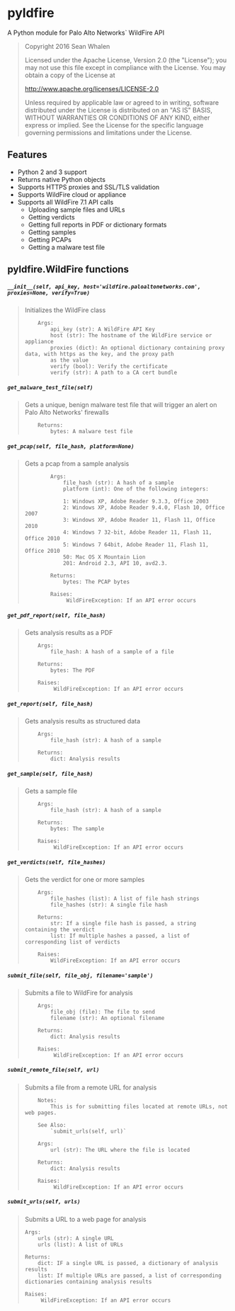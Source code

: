 # pyldfire
A Python module for Palo Alto Networks` WildFire API


> Copyright 2016 Sean Whalen
>
> Licensed under the Apache License, Version 2.0 (the "License");
> you may not use this file except in compliance with the License.
> You may obtain a copy of the License at
>
> http://www.apache.org/licenses/LICENSE-2.0
>
> Unless required by applicable law or agreed to in writing, software
> distributed under the License is distributed on an "AS IS" BASIS,
> WITHOUT WARRANTIES OR CONDITIONS OF ANY KIND, either express or implied.
> See the License for the specific language governing permissions and
> limitations under the License.

## Features

- Python 2 and 3 support
- Returns native Python objects
- Supports HTTPS proxies and SSL/TLS validation
- Supports WildFire cloud or appliance  
- Supports all WildFire 7.1 API calls
    - Uploading sample files and URLs
    - Getting verdicts
    - Getting full reports in PDF or dictionary formats
    - Getting samples
    - Getting PCAPs
    - Getting a malware test file

## pyldfire.WildFire functions

##### `__init__(self, api_key, host='wildfire.paloaltonetworks.com', proxies=None, verify=True)`

> Initializes the WildFire class
>
>         Args:
>             api_key (str): A WildFire API Key
>             host (str): The hostname of the WildFire service or appliance
>             proxies (dict): An optional dictionary containing proxy data, with https as the key, and the proxy path
>             as the value
>             verify (bool): Verify the certificate
>             verify (str): A path to a CA cert bundle



##### `get_malware_test_file(self)`

> Gets a unique, benign malware test file that will trigger an alert on Palo Alto Networks' firewalls
>
>         Returns:
>             bytes: A malware test file



##### `get_pcap(self, file_hash, platform=None)`

> Gets a pcap from a sample analysis
>             
>             Args:
>                 file_hash (str): A hash of a sample
>                 platform (int): One of the following integers:
>
>                 1: Windows XP, Adobe Reader 9.3.3, Office 2003
>                 2: Windows XP, Adobe Reader 9.4.0, Flash 10, Office 2007
>                 3: Windows XP, Adobe Reader 11, Flash 11, Office 2010
>                 4: Windows 7 32-bit, Adobe Reader 11, Flash 11, Office 2010
>                 5: Windows 7 64bit, Adobe Reader 11, Flash 11, Office 2010
>                 50: Mac OS X Mountain Lion
>                 201: Android 2.3, API 10, avd2.3.
>
>             Returns:
>                 bytes: The PCAP bytes
>
>             Raises:
>                  WildFireException: If an API error occurs



##### `get_pdf_report(self, file_hash)`

> Gets analysis results as a PDF
>
>         Args:
>             file_hash: A hash of a sample of a file
>
>         Returns:
>             bytes: The PDF
>
>         Raises:
>              WildFireException: If an API error occurs



##### `get_report(self, file_hash)`

> Gets analysis results as structured data
>
>         Args:
>             file_hash (str): A hash of a sample
>
>         Returns:
>             dict: Analysis results



##### `get_sample(self, file_hash)`

> Gets a sample file
>
>         Args:
>             file_hash (str): A hash of a sample
>
>         Returns:
>             bytes: The sample
>
>         Raises:
>              WildFireException: If an API error occurs



##### `get_verdicts(self, file_hashes)`

> Gets the verdict for one or more samples
>
>         Args:
>             file_hashes (list): A list of file hash strings
>             file_hashes (str): A single file hash
>
>         Returns:
>             str: If a single file hash is passed, a string containing the verdict
>             list: If multiple hashes a passed, a list of corresponding list of verdicts
>
>         Raises:
>             WildFireException: If an API error occurs



##### `submit_file(self, file_obj, filename='sample')`

> Submits a file to WildFire for analysis
>
>         Args:
>             file_obj (file): The file to send
>             filename (str): An optional filename
>
>         Returns:
>             dict: Analysis results
>
>         Raises:
>              WildFireException: If an API error occurs



##### `submit_remote_file(self, url)`

> Submits a file from a remote URL for analysis
>
>         Notes:
>             This is for submitting files located at remote URLs, not web pages.
>
>         See Also:
>             `submit_urls(self, url)`
>
>         Args:
>             url (str): The URL where the file is located
>
>         Returns:
>             dict: Analysis results
>
>         Raises:
>              WildFireException: If an API error occurs



##### `submit_urls(self, urls)`

> Submits a URL to a web page for analysis
>
>     Args:
>         urls (str): A single URL
>         urls (list): A list of URLs
>
>     Returns:
>         dict: IF a single URL is passed, a dictionary of analysis results
>         list: If multiple URLs are passed, a list of corresponding dictionaries containing analysis results
>
>     Raises:
>          WildFireException: If an API error occurs